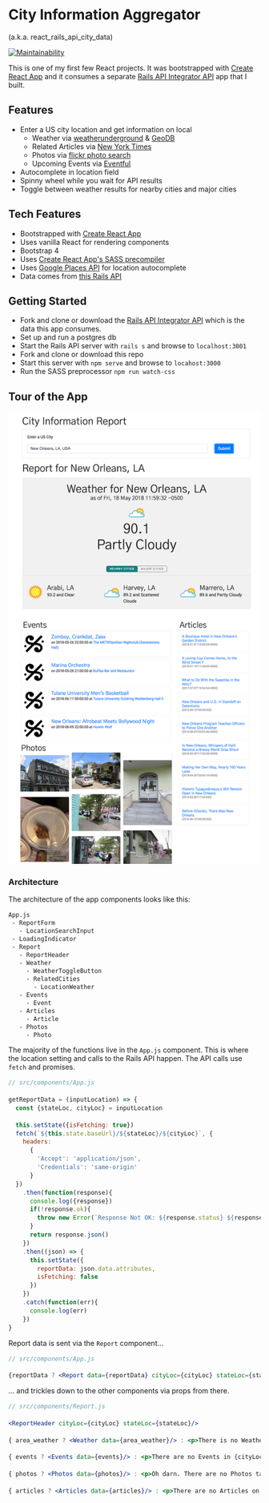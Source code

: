 # City Information Aggregator

(a.k.a. react_rails_api_city_data)

[![Maintainability](https://api.codeclimate.com/v1/badges/ddb619e286b0f98fae18/maintainability)](https://codeclimate.com/github/lortza/react_rails_api_city_data/maintainability)

This is one of my first few React projects. It was bootstrapped with [Create React App](https://github.com/facebookincubator/create-react-app) and it consumes a separate [Rails API Integrator API](https://github.com/lortza/rails_api_integrator) app that I built.


## Features

- Enter a US city location and get information on local
  * Weather via [weatherunderground](https://www.wunderground.com/weather/api/d/docs?d=index) & [GeoDB](http://geodb-city-api.wirefreethought.com/docs/guides/getting-started/test-drive)
  * Related Articles via [New York Times](https://developer.nytimes.com/)
  * Photos via [flickr photo search](https://www.flickr.com/services/api/)
  * Upcoming Events via [Eventful](http://api.eventful.com/docs)
- Autocomplete in location field
- Spinny wheel while you wait for API results
- Toggle between weather results for nearby cities and major cities

## Tech Features

- Bootstrapped with [Create React App](https://github.com/facebookincubator/create-react-app)
- Uses vanilla React for rendering components
- Bootstrap 4
- Uses [Create React App's SASS precompiler](https://github.com/facebook/create-react-app/blob/master/packages/react-scripts/template/README.md#adding-a-css-preprocessor-sass-less-etc)
- Uses [Google Places API](https://developers.google.com/places/web-service/intro) for location autocomplete
- Data comes from [this Rails API](https://github.com/lortza/rails_api_integrator)

## Getting Started

- Fork and clone or download the [Rails API Integrator API](https://github.com/lortza/rails_api_integrator) which is the data this app consumes.
- Set up and run a postgres db
- Start the Rails API server with `rails s` and browse to `localhost:3001`
- Fork and clone or download this repo
- Start this server with `npm serve` and browse to `locahost:3000`
- Run the SASS preprocessor `npm run watch-css`


## Tour of the App

![Alt text](/public/images/readme_screenshot.jpg?raw=true "Home Page")


### Architecture

The architecture of the app components looks like this:

```
App.js
 - ReportForm
   - LocationSearchInput
 - LoadingIndicator
 - Report
   - ReportHeader
   - Weather
     - WeatherToggleButton
     - RelatedCities
       - LocationWeather
   - Events
     - Event
   - Articles
     - Article
   - Photos
     - Photo

```

The majority of the functions live in the `App.js` component. This is where the location setting and calls to the Rails API happen. The API calls use `fetch` and promises.

```js
// src/components/App.js

getReportData = (inputLocation) => {
  const {stateLoc, cityLoc} = inputLocation

  this.setState({isFetching: true})
  fetch(`${this.state.baseUrl}/${stateLoc}/${cityLoc}`, {
    headers:
      {
        'Accept': 'application/json',
        'Credentials': 'same-origin'
      }
  })
    .then(function(response){
      console.log({response})
      if(!response.ok){
        throw new Error(`Response Not OK: ${response.status} ${response.statusText}`)
      }
      return response.json()
    })
    .then((json) => {
      this.setState({
        reportData: json.data.attributes,
        isFetching: false
      })
    })
    .catch(function(err){
      console.log(err)
    })
}
```

Report data is sent via the `Report` component...

```jsx
// src/components/App.js

{reportData ? <Report data={reportData} cityLoc={cityLoc} stateLoc={stateLoc}/> : ""}
```

... and trickles down to the other components via props from there.

```jsx
// src/components/Report.js

<ReportHeader cityLoc={cityLoc} stateLoc={stateLoc}/>

{ area_weather ? <Weather data={area_weather}/> : <p>There is no Weather Information for the {cityLoc}, {stateLoc} area.</p> }

{ events ? <Events data={events}/> : <p>There are no Events in {cityLoc}, {stateLoc} in the next 30 days.</p> }

{ photos ? <Photos data={photos}/> : <p>Oh darn. There are no Photos tagged with {cityLoc}, {stateLoc}.</p> }

{ articles ? <Articles data={articles}/> : <p>There are no Articles on the topic of {cityLoc}, {stateLoc}.</p> }
```
